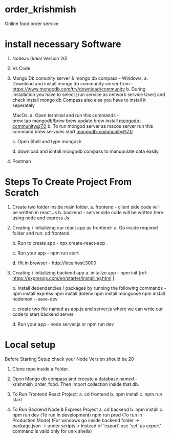 # order_krishmish
Online food order service

# install necessary Software
1. NodeJs (Ideal Version 20)
3. Vs Code
4. Mongo Db comunity server & mongo db compass - 
   Windows:
      a. Download and install mongo db community server from - https://www.mongodb.com/try/download/community
      b. During installation you have to select [run service as network service User] and check install mongo db Compass also else you have to install it seperately

   MacOs:
      a. Open terminal and run this commands -  
         brew tap mongodb/brew
         brew update
         brew install mongodb-community@7.0
      b. To run mongod server as macos server run this command
         brew services start mongodb-community@7.0
      
      c. Open Shell and type mongosh

      d. download and isntall mongodb compass to manupulate data easily.

5. Postman


# Steps To Create Project From Scratch
1. Create two folder inside main folder.
   a. frontend - client side code will be written in react Js
   b. backend - server side code will be written here using node and express Js

2. Creating / initializing our react app as frontend-
   a. Go inside required folder and run:
      cd frontend
      
   b. Run to create app -
      npx create-react-app .

   c. Run your app -
      npm run start

   d. Hit in browser -
      http://localhost:3000 

3. Creating / initializing backend app
   a. initalize app -
      npm init [ref: https://expressjs.com/en/starter/installing.html ]

   b. install dependencies / packages by running the following commands -
      npm install express
      npm install dotenv
      npm install mongoose
      npm install nodemon --save-dev
   
   c. create two file named as app.js and  server.js where we can write our code to start backend server

   d. Run your app -
      node server.js 
      or 
      npm run dev 







# Local setup

Before Starting Setup check your Node Version should be 20

1. Clone repo inside a Folder.

2. Open Mongo db compass and creeate a database named - krishmish_order_food. Then import collection inside that db.

1. To Run Frontend React Project:
   a. cd frontend
   b. npm install
   c. npm run start

2. To Run Backend Node & Express Project
   a. cd backend
   b. npm install
   c. npm run dev  (To run In development)
      npm run prod (To run in Production Mode)
      (For windows go inside backend folder -> package.json -> under scripts-> instead of 'export' use 'set' as export' command is valid only for unix shells)




